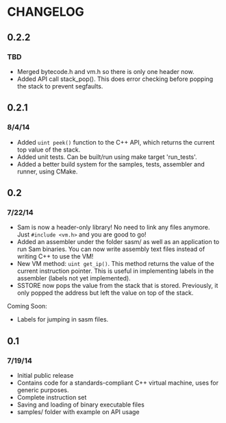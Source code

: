 # CHANGELOG

## 0.2.2
### TBD

* Merged bytecode.h and vm.h so there is only one header now.
* Added API call stack_pop(). This does error checking before popping the stack to prevent
  segfaults.

## 0.2.1
### 8/4/14

* Added `uint peek()` function to the C++ API, which returns the current top value of the stack.
* Added unit tests. Can be built/run using make target 'run_tests'.
* Added a better build system for the samples, tests, assembler and runner, using CMake.

## 0.2
### 7/22/14

* Sam is now a header-only library! No need to link any files anymore. Just `#include <vm.h>` and you are good to go!
* Added an assembler under the folder sasm/ as well as an application to run Sam binaries. You can now write assembly text files instead of writing C++ to use the VM!
* New VM method: `uint get_ip()`. This method returns the value of the current instruction pointer. This is useful in implementing labels in the assembler (labels not yet implemented).
* SSTORE now pops the value from the stack that is stored. Previously, it only popped the address but left the value on top of the stack.

Coming Soon:

* Labels for jumping in sasm files.

## 0.1
### 7/19/14

* Initial public release
* Contains code for a standards-compliant C++ virtual machine, uses for generic purposes.
* Complete instruction set
* Saving and loading of binary executable files
* samples/ folder with example on API usage
